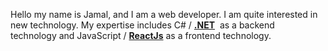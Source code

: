 
Hello my name is Jamal, and I am a web developer. I am quite interested in new technology. My expertise includes C# / <a href="https://dotnet.microsoft.com/" target="_blank" style="font-weight=bold"><strong>.NET</strong></a>  as a backend technology and JavaScript / <a href="https://reactjs.org/" target="_blank"><strong>ReactJs</strong></a> as a frontend technology.
